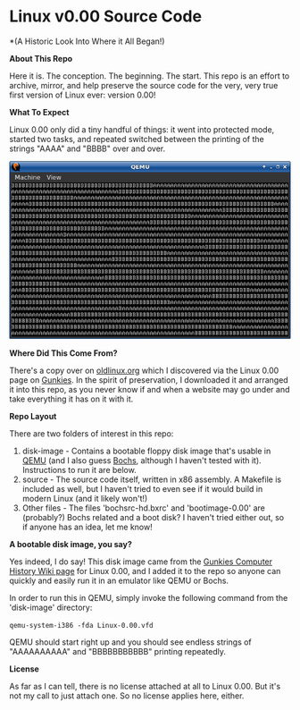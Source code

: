 # Linux v0.00 Source Code

*(A Historic Look Into Where it All Began!)

**About This Repo**

Here it is. The conception. The beginning. The start. This repo is an effort to archive, mirror, and help preserve the source code for the very, very true first version of Linux ever: version 0.00!

**What To Expect**

Linux 0.00 only did a tiny handful of things: it went into protected mode, started two tasks, and repeated switched between the printing of the strings "AAAA" and "BBBB" over and over.

![Linux 0.00 running in QEMU](linux-000.png)

**Where Did This Come From?**

There's a copy over on [oldlinux.org](http://oldlinux.org/Linux.old/bochs-images/linux-0.00-041217.zip) which I discovered via the Linux 0.00 page on [Gunkies](https://gunkies.org/wiki/Linux_0.00). In the spirit of preservation, I downloaded it and arranged it into this repo, as you never know if and when a website may go under and take everything it has on it with it.

**Repo Layout**

There are two folders of interest in this repo:

1. disk-image - Contains a bootable floppy disk image that's usable in [QEMU](https://www.qemu.org/) (and I also guess [Bochs](https://bochs.sourceforge.io/), although I haven't tested with it). Instructions to run it are below.
2. source - The source code itself, written in x86 assembly. A Makefile is included as well, but I haven't tried to even see if it would build in modern Linux (and it likely won't!)
3. Other files - The files 'bochsrc-hd.bxrc' and 'bootimage-0.00' are (probably?) Bochs related and a boot disk? I haven't tried either out, so if anyone has an idea, let me know!

**A bootable disk image, you say?**

Yes indeed, I do say! This disk image came from the [Gunkies Computer History Wiki page](https://gunkies.org/wiki/Linux_0.00) for Linux 0.00, and I added it to the repo so anyone can quickly and easily run it in an emulator like QEMU or Bochs.

In order to run this in QEMU, simply invoke the following command from the 'disk-image' directory:

`qemu-system-i386 -fda Linux-0.00.vfd`

QEMU should start right up and you should see endless strings of "AAAAAAAAAA" and "BBBBBBBBBBB" printing repeatedly.

**License**

As far as I can tell, there is no license attached at all to Linux 0.00. But it's not my call to just attach one. So no license applies here, either.
